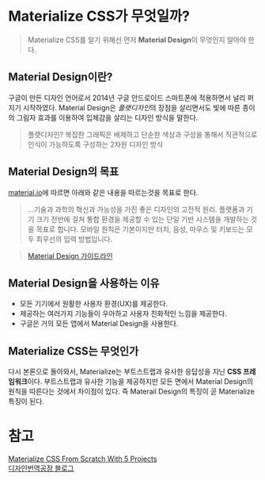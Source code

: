 # Materialize CSS가 무엇일까?

> Materialize CSS를 알기 위해선 먼저 **Material Design**이 무엇인지 알아야 한다.

## Material Design이란?

구글이 만든 디자인 언어로서 2014년 구글 안드로이드 스마트폰에 적용하면서 널리 퍼지기 시작하였다. Material Design은 *플랫디자인*의 장점을 살리면서도 빛에 따른 종이의 그림자 효과를 이용하여 입체감을 살리는 디자인 방식을 말한다.

> 플랫디자인? 복잡한 그래픽은 배제하고 단순한 색상과 구성을 통해서 직관적으로 인식이 가능하도록 구성하는 2차원 디자인 방식

## Material Design의 목표

[material.io](https://material.io/design/)에 따르면 아래와 같은 내용을 따르는것을 목표로 한다.

> …기술과 과학의 혁신과 가능성을 가진 좋은 디자인의 고전적 원리. 플랫폼과 기기 크기 전반에 걸쳐 통합 환경을 제공할 수 있는 단일 기반 시스템을 개발하는 것을 목표로 합니다. 모바일 원칙은 기본이지만 터치, 음성, 마우스 및 키보드는 모두 최우선의 입력 방법입니다.

> [Material Design 가이드라인](https://blog.naver.com/mtmag/220106922924)

## Material Design을 사용하는 이유

-   모든 기기에서 원활한 사용자 환경(UX)를 제공한다.
-   제공하는 여러가지 기능들이 우아하고 사용자 친화적인 느낌을 제공한다.
-   구글은 거의 모든 앱에서 Material Design을 사용한다.

## Materialize CSS는 무엇인가

다시 본론으로 돌아와서, Materialize는 부트스트랩과 유사한 응답성을 지닌 **CSS 프레임워크**이다. 부트스트랩과 유사한 기능을 제공하지만 모든 면에서 Material Design의 원칙을 따른다는 것에서 차이점이 있다. 즉 Materail Design의 특징이 곧 Materialize 특징이 된다.

# 참고

[Materialize CSS From Scratch With 5 Projects](https://www.udemy.com/course/materialize-css-from-scratch-with-5-projects/)<br>
[디자인번역공장 블로그](https://www.vobour.com/materialise%EB%A5%BC-%EC%82%AC%EC%9A%A9%ED%95%9C-material-design%EC%9D%98-%EA%B0%84%EB%8B%A8%ED%95%9C-%EC%86%8C%EA%B0%9C)
